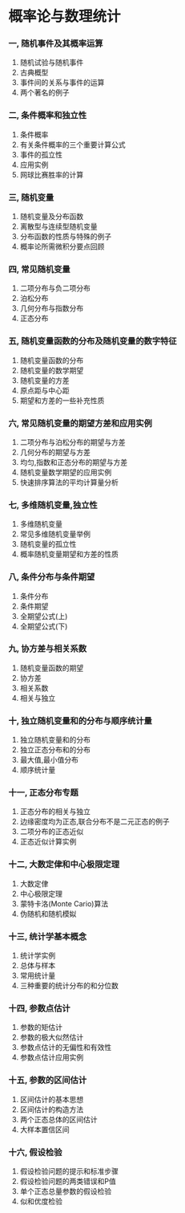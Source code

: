 # 概率论与数理统计

### 一, 随机事件及其概率运算

1. 随机试验与随机事件
2. 古典概型
3. 事件间的关系与事件的运算
4. 两个著名的例子

### 二, 条件概率和独立性

1. 条件概率
2. 有关条件概率的三个重要计算公式
3. 事件的孤立性
4. 应用实例
5. 网球比赛胜率的计算

### 三, 随机变量

1. 随机变量及分布函数
2. 离散型与连续型随机变量
3. 分布函数的性质与特殊的例子
4. 概率论所需微积分要点回顾

### 四, 常见随机变量

1. 二项分布与负二项分布
2. 泊松分布
3. 几何分布与指数分布
4. 正态分布

### 五, 随机变量函数的分布及随机变量的数字特征

1. 随机变量函数的分布
2. 随机变量的数学期望
3. 随机变量的方差
4. 原点距与中心距
5. 期望和方差的一些补充性质

### 六, 常见随机变量的期望方差和应用实例

1. 二项分布与泊松分布的期望与方差
2. 几何分布的期望与方差
3. 均匀,指数和正态分布的期望与方差
4. 随机变量数学期望的应用实例
5. 快速排序算法的平均计算量分析

### 七, 多维随机变量,独立性

1. 多维随机变量
2. 常见多维随机变量举例
3. 随机变量的孤立性
4. 概率随机变量期望和方差的性质

### 八, 条件分布与条件期望

1. 条件分布 
2. 条件期望
3. 全期望公式(上)
4. 全期望公式(下)

### 九, 协方差与相关系数 

1. 随机变量函数的期望
2. 协方差  
3. 相关系数
4. 相关与独立

### 十, 独立随机变量和的分布与顺序统计量

1. 独立随机变量和的分布
2. 独立正态分布和的分布
3. 最大值,最小值分布
4. 顺序统计量

### 十一, 正态分布专题

1. 正态分布的相关与独立
2. 边缘密度均为正态,联合分布不是二元正态的例子
3. 二项分布的正态近似
4. 正态近似计算实例

### 十二, 大数定侓和中心极限定理

1. 大数定侓
2. 中心极限定理
3. 蒙特卡洛(Monte Cario)算法
4. 伪随机和随机模姒

### 十三, 统计学基本概念

1. 统计学实例
2. 总体与样本
3. 常用统计量
4. 三种重要的统计分布的和分位数

### 十四, 参数点估计

1. 参数的矩估计
2. 参数的极大似然估计
3. 参数点估计的无偏性和有效性
4. 参数点估计应用实例

### 十五, 参数的区间估计

1. 区间估计的基本思想
2. 区间估计的构造方法
3. 两个正态总体的区间估计
4. 大样本置信区间

### 十六, 假设检验

1. 假设检验问题的提示和标准步骤
2. 假设检验问题的两类错误和P值
3. 单个正态总量参数的假设检验
4. 似和优度检验

